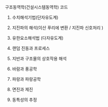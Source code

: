 구조동역학(건설시스템동역학) 코드

1. 수치해석기법(단자유도계)

2. 지진파의 해석(이산 푸리에 변환 / 지진파 신호처리 )

3. 유한요소해석법 (다자유도계)

4. 랜덤 진동과 프로세스

5. 지반과 구조물의 상호작용 해석

6. 바람과 풍공학

7. 파랑과 파랑공학

8. 면진과 제진

9. 동특성의 추정
